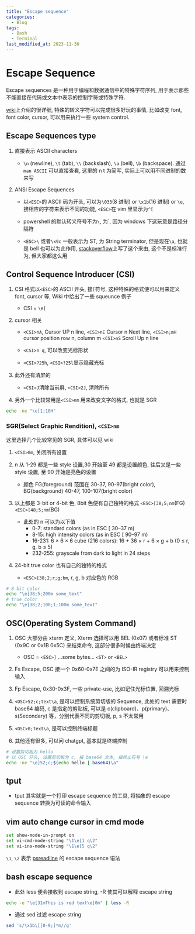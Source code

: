```yaml
---
title: "Escape sequence"
categories:
  - Blog
tags:
  - Bash
  - Terminal
last_modified_at: 2023-11-30
---
```


# Escape Sequence

Escape sequences 是一种用于编程和数据通信中的特殊字符序列, 用于表示那些不能直接在代码或文本中表示的控制字符或特殊字符.

[wiki](https://en.wikipedia.org/wiki/ANSI_escape_code)上介绍的很详细, 特殊的转义字符可以完成很多好玩的事情, 比如改变 font, font color, cursor, 可以用来执行一些 system control.

## Escape Sequences type

1. 直接表示 ASCII characters

   - `\n` (newline), `\t` (tab), `\\` (backslash), `\a` (bell), `\b` (backspace). 通过 `man ASCII` 可以直接查看, 这里的 n t 为简写, 实际上可以用不同进制的数来写

2. ANSI Escape Sequences

   - 以`<ESC>`的 ASCII 码为开头, 可以为`\033`(8 进制) or `\x1b`(16 进制) or `\e`, 接相应的字符来表示不同的功能, `<ESC>`在 vim 里显示为`^[`

   - powershell 的默认转义符号不为`\`, 为`, 因为 windows 下这玩意是路径分隔符

   - `<ESC>\` 或者`\x9c` 一般表示为 ST, 为 String terminator, 但是现在`\a`, 也就是 bell 也可以为此作用, [stackoverflow](https://unix.stackexchange.com/questions/208436/bell-and-escape-character-in-prompt-string)上写了这个来由, 这个不是标准行为, 但大家都这么用

## Control Sequence Introducer (CSI)

1. CSI 格式以`<ESC>`的 ASCII 开头, 接`[`符号, 这种特殊的格式便可以用来定义 font, cursor 等, Wiki 中给出了一些 squeunce 例子

   - CSI = `\e[`

2. cursor 相关

   - `<CSI>nA`, Cursor UP n line, `<CSI>nE` Cursor n Next line,
     `<CSI>n;mH` cursor position row n, column m
     `<CSI>nS` Scroll Up n line

   - `<CSI>n q`, 可以改变光标形状

   - `<CSI>?25h`, `<CSI>?25l`显示隐藏光标

3. 此外还有清屏的

   - `<CSI>J`清除当前屏, `<CSI>2J`, 清除所有

4. 另外一个比较常用是`<CSI>nm` 用来改变文字的格式, 也就是 SGR

```bash
echo -ne "\e[1;10H"
```

### SGR(Select Graphic Rendition), `<CSI>nm`

这里选择几个比较常见的 SGR, 具体可以见 wiki

1. `<CSI>0m`, 关闭所有设置

2. n 从 1-29 都是一些 style 设置,30 开始至 49 都是设置颜色, 往后又是一些 style 设置, 至 90 开始是亮色的设置

   - 颜色 FG(foreground) 范围在 30-37, 90-97(bright color), BG(background) 40-47, 100-107(bright color)

3. 以上都是 3-bit or 4-bit 色, 8bit 色便有自己独特的格式 `<ESC>[38;5;nm`(FG) `<ESC>[48;5;nm`(BG)

   - 此处的 n 可以为以下值
     - 0-7: standard colors (as in ESC [ 30–37 m)
     - 8-15: high intensity colors (as in ESC [ 90–97 m)
     - 16-231: 6 × 6 × 6 cube (216 colors): 16 + 36 × r + 6 × g + b (0 ≤ r, g, b ≤ 5)
     - 232-255: grayscale from dark to light in 24 steps

4. 24-bit true color 也有自己的独特的格式

   - `<ESC>[38;2;r;g;bm`, r, g, b 对应色的 RGB

```bash
# 8 bit color
echo "\e[38;5;200m some_text"
# true color
echo "\e[38;2;100;1;100m some_text"
```

## OSC(Operating System Command)

1. OSC 大部分由 xterm 定义, Xterm 选择可以用 BEL (0x07) 或者标准 ST (0x9C or 0x1B 0x5C) 来结束命令, 这部分很多时候由终端决定

   - OSC = `<ESC>]` ...some bytes... `<ST>` or `<BEL>`

2. Fs Escape, OSC 接一个 0x60-0x7E 之间的为 ISO-IR registry 可以用来控制输入

3. Fp Escape, 0x30-0x3F, 一些 private-use, 比如记住光标位置, 回溯光标

4. `<OSC>52;c;text\a`, 是可以控制系统剪切版的 Sequence, 此处的 text 需要时 base64 编码, c 是指定的剪贴板, 可以是 c(clipboard)、p(primary)、s(Secondary) 等，分别代表不同的剪切板, p, s 不太常用

5. `<OSC>0;text\a`, 是可以控制终端标题

6. 其他还有很多, 可以问 chatgpt, 基本就是终端控制

```bash
# 设置剪切板为 hello
# 以 OSC 开头, 设置剪切板为 c, 接 base64 文本, 接终止符号 \a
echo -ne "\e]52;c;$(echo hello | base64)\a"
```

## tput

- tput 其实就是一个打印 escape sequence 的工具, 将抽象的 escape sequence 转换为可读的命令输入

## vim auto change cursor in cmd mode

```bash
set show-mode-in-prompt on
set vi-cmd-mode-string "\1\e[1 q\2"
set vi-ins-mode-string "\1\e[5 q\2"
```

`\1`, `\2` 表示 [psreadline](https://www.gnu.org/software/bash/manual/bash.html#Readline-Init-File) 的 escape sequence 语法

## bash escape sequence

- 此处 less 便会接收到 escape string, -R 使其可以解释 escape string

```bash
echo -e "\e[31mThis is red text\e[0m" | less -R
```

- 通过 sed 过滤 escape string

```bash
sed 's/\x1b\[[0-9;]*m//g'
```
